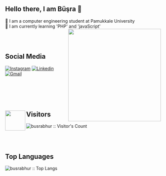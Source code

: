 ## Hello there, I am Büşra 👋
<!---<img src="https://media.giphy.com/media/Q73tw53AU8VM83ao9B/giphy.gif?cid=ecf05e473o7ykdv5n7vye8fr7vr9f53ybvxd2f2bdpwzawbp&rid=giphy.gif&ct=s" width="40"> -->

🔭 I am a computer engineering student at Pamukkale University <br>
🌱 I am currently learning 'PHP' and 'javaScript'
<br>
<img align ="right" src="https://media1.giphy.com/media/f6hnhHkks8bk4jwjh3/giphy.gif?cid=ecf05e470msnuklquyglq12k8vzz4bfz28f1t24mkrd851l3&rid=giphy.gif&ct=s" width="300" height="300">

<br>
<br>

## Social Media
[![Instagram](https://img.shields.io/badge/-Instagram-c13584?style=flat&labelColor=c13584&logo=instagram&logoColor=white)](https://www.instagram.com/busrabhur)
[![Linkedin](https://img.shields.io/badge/-LinkedIn-blue?style=flat&logo=Linkedin&logoColor=white)](https://www.linkedin.com/in/busrabhur)
[![Gmail](https://img.shields.io/badge/-Gmail-c14438?style=flat&logo=Gmail&logoColor=white)](mailto:busrabuhur20@gmail.com)

<br> 
<br> 
<br>
<br>


## Visitors  <img align="left" src="https://media.giphy.com/media/YByKAOpHCcfGCGWrdy/giphy.gif?cid=ecf05e471yiqpek9ssurbeqdnehg06xqxw4auahtu9oibf4x&rid=giphy.gif&ct=s" width="65">
  <p><img src="https://profile-counter.glitch.me/{busrabhur}/count.svg" alt="busrabhur :: Visitor's Count" /></p>

<br><br>

## Top Languages
<!--<p ><img src="https://github-readme-stats.vercel.app/api/top-langs/?username=busrabhur&langs_count=10&theme=tokyonight&layout=compact" alt="busrabhur :: Top Langs" /></p> -->
<p ><img src="https://github-readme-stats.vercel.app/api/top-langs/?username=busrabhur&langs_count=10&theme=tokyonight&layout=compact" alt="busrabhur :: Top Langs" /></p>


 












<!--
**busrabhur/busrabhur** is a ✨ _special_ ✨ repository because its `README.md` (this file) appears on your GitHub profile.

Here are some ideas to get you started:

- 🔭 I’m currently working on ...
- 🌱 I’m currently learning ...
- 👯 I’m looking to collaborate on ...
- 🤔 I’m looking for help with ...
- 💬 Ask me about ...
- 📫 How to reach me: ...
- 😄 Pronouns: ...
- ⚡ Fun fact: ...
-->
